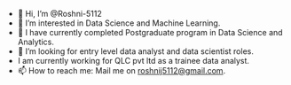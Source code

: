 - 👋 Hi, I’m @Roshni-5112
- 👀 I’m interested in Data Science and Machine Learning.
- 🌱 I have currently completed Postgraduate program in Data Science and Analytics.
- 💞️ I’m looking for entry level data analyst and data scientist roles.
- I am currently working for QLC pvt ltd as a trainee data analyst.
- 📫 How to reach me: Mail me on roshnij5112@gmail.com.
  

<!---
Roshni-5112/Roshni-5112 is a ✨ special ✨ repository because its `README.md` (this file) appears on your GitHub profile.
You can click the Preview link to take a look at your changes.
--->
